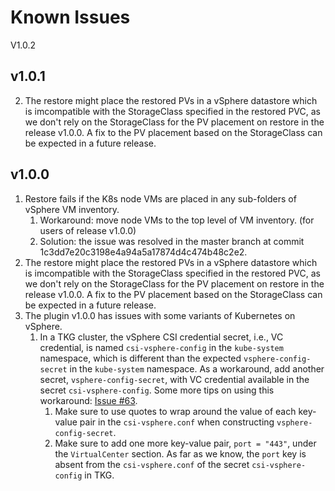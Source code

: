 # Known Issues


V1.0.2



## v1.0.1

2. The restore might place the restored PVs in a vSphere datastore which is imcompatible with the StorageClass
specified in the restored PVC, as we don't rely on the StorageClass for the PV placement on restore in the release v1.0.0.
A fix to the PV placement based on the StorageClass can be expected in a future release.

## v1.0.0
1. Restore fails if the K8s node VMs are placed in any sub-folders of vSphere VM inventory.
    1. Workaround: move node VMs to the top level of VM inventory. (for users of release v1.0.0)
    2. Solution: the issue was resolved in the master branch at commit 1c3dd7e20c3198e4a94a5a17874d4c474b48c2e2.
2. The restore might place the restored PVs in a vSphere datastore which is imcompatible with the StorageClass
specified in the restored PVC, as we don't rely on the StorageClass for the PV placement on restore in the release v1.0.0.
A fix to the PV placement based on the StorageClass can be expected in a future release.
3. The plugin v1.0.0 has issues with some variants of Kubernetes on vSphere.
    1. In a TKG cluster, the vSphere CSI credential secret, i.e., VC credential,
    is named  `csi-vsphere-config` in the `kube-system` namespace, which is different than the expected
    `vsphere-config-secret` in the `kube-system` namespace. As a workaround, add another secret, `vsphere-config-secret`, 
    with VC credential available in the secret `csi-vsphere-config`. Some more tips on using this workaround:
    [Issue #63](https://github.com/vmware-tanzu/velero-plugin-for-vsphere/issues/63).
        1. Make sure to use quotes to wrap around the value of each key-value pair in the `csi-vsphere.conf`
        when constructing `vsphere-config-secret`.
        2. Make sure to add one more key-value pair, `port = "443"`, under the `VirtualCenter` section.
        As far as we know, the `port` key is absent from the `csi-vsphere.conf` of the secret `csi-vsphere-config` in TKG.

